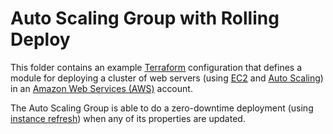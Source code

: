 # Auto Scaling Group with Rolling Deploy 

This folder contains an example [Terraform](https://www.terraform.io/) configuration that defines a module for deploying a cluster of web servers (using [EC2](https://aws.amazon.com/ec2/) and [Auto Scaling](https://aws.amazon.com/autoscaling/)) in an [Amazon Web Services (AWS)](http://aws.amazon.com/) account.

The Auto Scaling Group is able to do a zero-downtime deployment (using [instance refresh](https://docs.aws.amazon.com/autoscaling/ec2/userguide/asg-instance-refresh.html)) when any of its properties are updated. 
